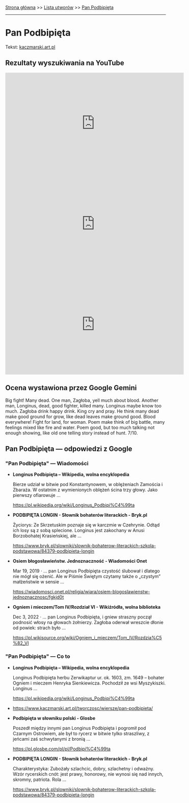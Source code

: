 [Strona główna](../index.md) >> [Lista utworów](../list.md) >> [Pan Podbipięta](400.md)

---

# Pan Podbipięta

Tekst: [kaczmarski.art.pl](https://www.kaczmarski.art.pl/tworczosc/wiersze/pan-podbipieta/)

## Rezultaty wyszukiwania na YouTube

<iframe width="560" height="315" src="https://www.youtube.com/embed/cYZ8cHAKYqo?si=IdontcarewhotheIRSsendsImnotpayingtaxes" title="YouTube video player" frameborder="0" allow="accelerometer; autoplay; clipboard-write; encrypted-media; gyroscope; picture-in-picture; web-share" referrerpolicy="strict-origin-when-cross-origin" allowfullscreen></iframe>

<iframe width="560" height="315" src="https://www.youtube.com/embed/-1t4Dz0vQjo?si=IdontcarewhotheIRSsendsImnotpayingtaxes" title="YouTube video player" frameborder="0" allow="accelerometer; autoplay; clipboard-write; encrypted-media; gyroscope; picture-in-picture; web-share" referrerpolicy="strict-origin-when-cross-origin" allowfullscreen></iframe>

<iframe width="560" height="315" src="https://www.youtube.com/embed/hYrq5fcnr00?si=IdontcarewhotheIRSsendsImnotpayingtaxes" title="YouTube video player" frameborder="0" allow="accelerometer; autoplay; clipboard-write; encrypted-media; gyroscope; picture-in-picture; web-share" referrerpolicy="strict-origin-when-cross-origin" allowfullscreen></iframe>

## Ocena wystawiona przez Google Gemini

Big fight! Many dead. One man, Zagłoba, yell much about blood. Another man, Longinus, dead, good fighter, killed many. Longinus maybe know too much. Zagłoba drink happy drink. King cry and pray. He think many dead make good ground for grow, like dead leaves make ground good. Blood everywhere! Fight for land, for woman. Poem make think of big battle, many feelings mixed like fire and water. Poem good, but too much talking not enough showing, like old one telling story instead of hunt. 7/10.


## Pan Podbipięta — odpowiedzi z Google

### "Pan Podbipięta" — Wiadomości

- **Longinus Podbipięta – Wikipedia, wolna encyklopedia**

    Bierze udział w bitwie pod Konstantynowem, w oblężeniach Zamościa i Zbaraża. W ostatnim z wymienionych oblężeń ścina trzy głowy. Jako pierwszy ofiarowuje ... 

   <https://pl.wikipedia.org/wiki/Longinus_Podbipi%C4%99ta>
- **PODBIPIĘTA LONGIN - Słownik bohaterów literackich - Bryk.pl**

    Życiorys: Ze Skrzetuskim poznaje się w karczmie w Czehrynie. Odtąd ich losy są z sobą splecione. Longinus jest zakochany w Anusi Borzobohatej Krasieńskiej, ale ... 

   <https://www.bryk.pl/slowniki/slownik-bohaterow-literackich-szkola-podstawowa/84379-podbipieta-longin>
- **Osiem błogosławieństw. Jednoznaczność - Wiadomości Onet**

    Mar 19, 2019  ·  ... pan Longinus Podbipięta czystość ślubował i dlatego nie mógł się ożenić. Ale w Piśmie Świętym czytamy także o „czystym” małżeństwie w sensie ... 

   <https://wiadomosci.onet.pl/religia/wiara/osiem-blogoslawienstw-jednoznacznosc/fgkjd0t>
- **Ogniem i mieczem/Tom IV/Rozdział VI - Wikiźródła, wolna biblioteka**

    Dec 3, 2022  ·  ... pan Longinus Podbipięta, i gniew straszny począł podnosić włosy na głowach żołnierzy. Zagłoba oderwał wreszcie dłonie od powiek: strach było ... 

   <https://pl.wikisource.org/wiki/Ogniem_i_mieczem/Tom_IV/Rozdzia%C5%82_VI>

### "Pan Podbipięta" — Co to

- **Longinus Podbipięta – Wikipedia, wolna encyklopedia**

    Longinus Podbipięta herbu Zerwikaptur ur. ok. 1603, zm. 1649 – bohater Ogniem i mieczem Henryka Sienkiewicza. Pochodził ze wsi Myszykiszki. Longinus ... 

   <https://pl.wikipedia.org/wiki/Longinus_Podbipi%C4%99ta>
- <https://www.kaczmarski.art.pl/tworczosc/wiersze/pan-podbipieta/>
- **Podbipięta w słowniku polski - Glosbe**

    Poszedł między innymi pan Longinus Podbipięta i pogromił pod Czarnym Ostrowiem, ale był to rycerz w bitwie tylko straszliwy, z jeńcami zaś schwytanymi z bronią ... 

   <https://pl.glosbe.com/pl/pl/Podbipi%C4%99ta>
- **PODBIPIĘTA LONGIN - Słownik bohaterów literackich - Bryk.pl**

    Charakterystyka: Zubożały szlachcic, dobry, szlachetny i odważny. Wzór rycerskich cnót: jest prawy, honorowy, nie wynosi się nad innych, skromny, patriota. Rola ... 

   <https://www.bryk.pl/slowniki/slownik-bohaterow-literackich-szkola-podstawowa/84379-podbipieta-longin>

